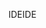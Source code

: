 <span data-ttu-id="b0d62-101">IDE</span><span class="sxs-lookup"><span data-stu-id="b0d62-101">IDE</span></span>
